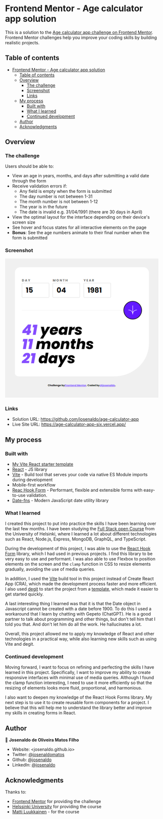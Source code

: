 # Frontend Mentor - Age calculator app solution

This is a solution to the [Age calculator app challenge on Frontend Mentor](https://www.frontendmentor.io/challenges/age-calculator-app-dF9DFFpj-Q). Frontend Mentor challenges help you improve your coding skills by building realistic projects.

## Table of contents

- [Frontend Mentor - Age calculator app solution](#frontend-mentor---age-calculator-app-solution)
  - [Table of contents](#table-of-contents)
  - [Overview](#overview)
    - [The challenge](#the-challenge)
    - [Screenshot](#screenshot)
    - [Links](#links)
  - [My process](#my-process)
    - [Built with](#built-with)
    - [What I learned](#what-i-learned)
    - [Continued development](#continued-development)
  - [Author](#author)
  - [Acknowledgments](#acknowledgments)

## Overview

### The challenge

Users should be able to:

- View an age in years, months, and days after submitting a valid date through the form
- Receive validation errors if:
  - Any field is empty when the form is submitted
  - The day number is not between 1-31
  - The month number is not between 1-12
  - The year is in the future
  - The date is invalid e.g. 31/04/1991 (there are 30 days in April)
- View the optimal layout for the interface depending on their device's screen size
- See hover and focus states for all interactive elements on the page
- **Bonus**: See the age numbers animate to their final number when the form is submitted

### Screenshot

![Age calculator app](./docs/screenshot01.png)

### Links

- Solution URL: <https://github.com/josenaldo/age-calculator-app>
- Live Site URL: <https://age-calculator-app-six.vercel.app/>

## My process

### Built with

- [My Vite React starter template](https://github.com/josenaldo/vite-js-react-minimal)
- [React](https://reactjs.org/) - JS library
- [Vite](https://vitejs.dev/) - Build tool that serves your code via native ES Module imports during development
- Mobile-first workflow
- [Reac Hook Form](https://react-hook-form.com/) - Performant, flexible and extensible forms with easy-to-use validation.
- [Date-fns](https://date-fns.org/) - Modern JavaScript date utility library

### What I learned

I created this project to put into practice the skills I have been learning over the last few months. I have been studying the [Full Stack open Course](https://fullstackopen.com/en/) from the University of Helsinki, where I learned a lot about different technologies such as React, Node.js, Express, MongoDB, GraphQL, and TypeScript.

During the development of this project, I was able to use the [React Hook Form](https://react-hook-form.com/) library, which I had used in previous projects. I find this library to be very easy to use and performant. I was also able to use Flexbox to position elements on the screen and the `clamp` function in CSS to resize elements gradually, avoiding the use of media queries.

In addition, I used the [Vite](https://vitejs.dev/) build tool in this project instead of Create React App (CRA), which made the development process faster and more efficient. I also used [degit](https://github.com/Rich-Harris/degit) to start the project from a [template](https://github.com/josenaldo/vite-js-react-minimal), which made it easier to get started quickly.

A last interesting thing I learned was that it is that the Date object in Javascript cannot be created with a date before 1900. To do this I used a workaround that I learn by chatting with Gepeto (ChatGPT). He is a good partner to talk about programming and other things, but don't tell him that I told you that. And don't let him do all the work. He hallucinates a lot.

Overall, this project allowed me to apply my knowledge of React and other technologies in a practical way, while also learning new skills such as using Vite and degit.

### Continued development

Moving forward, I want to focus on refining and perfecting the skills I have learned in this project. Specifically, I want to improve my ability to create responsive interfaces with minimal use of media queries. Although I found the clamp function interesting, I need to use it more efficiently so that the resizing of elements looks more fluid, proportional, and harmonious.

I also want to deepen my knowledge of the React Hook Forms library. My next step is to use it to create reusable form components for a project. I believe that this will help me to understand the library better and improve my skills in creating forms in React.

## Author

👤 **Josenaldo de Oliveira Matos Filho**

- Website: <josenaldo.github.io>
- Twitter: [@josenaldomatos](https://twitter.com/josenaldomatos)
- Github: [@josenaldo](https://github.com/josenaldo)
- LinkedIn: [@josenaldo](https://linkedin.com/in/josenaldo)

## Acknowledgments

Thanks to:

- [Frontend Mentor](https://www.frontendmentor.io) for providing the challenge
- [Helssinki University](https://fullstackopen.com/en/) for providing the course
- [Matti Luukkainen](https://github.com/mluukkai) - for the course
